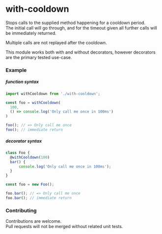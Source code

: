 # with-cooldown
Stops calls to the supplied method happening for a cooldown period.  
The initial call will go through, and for the timeout given all further calls will be immediately returned.  

Multiple calls are not replayed after the cooldown.  

This module works both with and without decorators, however decorators are the primary tested use-case.  

### Example

##### function syntax
``` javascript
import withCooldown from './with-cooldown';

const foo = withCooldown(
  100,
  () => console.log('Only call me once in 100ms')
)

foo(); // => Only call me once
foo(); // immediate return
```

##### decorator syntax
``` javascript
class Foo {
  @withCooldown(100)
  bar() {
      console.log('Only call me once in 100ms');
  }
}

const foo = new Foo();

foo.bar(); // => Only call me once
foo.bar(); // immediate return
```

### Contributing
Contributions are welcome.  
Pull requests will not be merged without related unit tests.  
